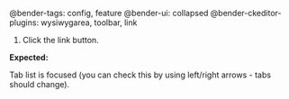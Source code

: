 @bender-tags: config, feature
@bender-ui: collapsed
@bender-ckeditor-plugins: wysiwygarea, toolbar, link

1. Click the link button.

**Expected:**

Tab list is focused (you can check this by using left/right arrows - tabs should change).
